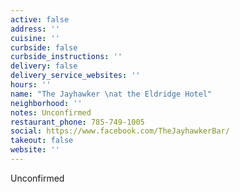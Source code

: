 ```yaml
---
active: false
address: ''
cuisine: ''
curbside: false
curbside_instructions: ''
delivery: false
delivery_service_websites: ''
hours: ''
name: "The Jayhawker \nat the Eldridge Hotel"
neighborhood: ''
notes: Unconfirmed
restaurant_phone: 785-749-1005
social: https://www.facebook.com/TheJayhawkerBar/
takeout: false
website: ''
---
```


Unconfirmed